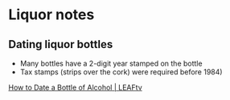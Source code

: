 # Liquor notes

## Dating liquor bottles
* Many bottles have a 2-digit year stamped on the bottle
* Tax stamps (strips over the cork) were required before 1984)

[How to Date a Bottle of Alcohol | LEAFtv](https://www.leaf.tv/articles/how-to-date-a-bottle-of-alcohol/)
